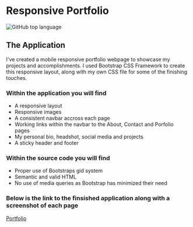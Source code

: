 # Responsive Portfolio
![GitHub top language](https://img.shields.io/github/languages/top/Israel-Molestina/Israel-Molestina.github.io)

## The Application
I've created a mobile responsive portfolio webpage to showcase my projects and accomplishments. I used Bootstrap CSS Framework to create this responsive layout, along with my own CSS file for some of the finishing touches. 

### Within the application you will find
* A responsive layout
* Responsive images
* A consistent navbar accross each page
* Working links within the navbar to the About, Contact and Porfolio pages
* My personal bio, headshot, social media and projects
* A sticky header and footer

### Within the source code you will find
* Proper use of Bootstraps gid system
* Semantic and valid HTML
* No use of media queries as Bootstrap has minimized their need

### Below is the link to the finsished application along with a screenshot of each page

[Portfolio](https://israel-molestina.github.io/)